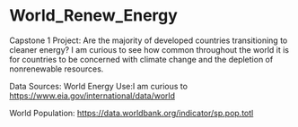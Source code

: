# World_Renew_Energy
Capstone 1 Project: Are the majority of developed countries transitioning to cleaner energy?
I am curious to see how common throughout the world it is for countries to be concerned with climate change and the depletion of nonrenewable resources.

Data Sources: 
World Energy Use:I am curious to
​https://www.eia.gov/international/data/world

World Population:
https://data.worldbank.org/indicator/sp.pop.totl